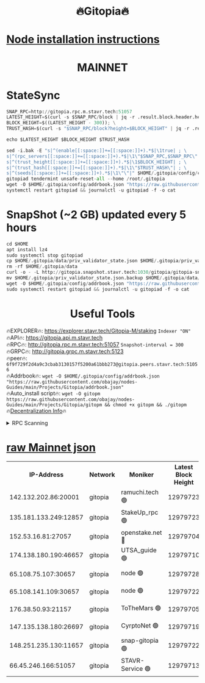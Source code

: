 <h1 align="center"> 🔥Gitopia🔥</h1>

[Node installation instructions](https://github.com/obajay/nodes-Guides/tree/main/Projects/Gitopia)
=

<h1 align="center"> MAINNET</h1>

# StateSync
```python
SNAP_RPC=http://gitopia.rpc.m.stavr.tech:51057
LATEST_HEIGHT=$(curl -s $SNAP_RPC/block | jq -r .result.block.header.height); \
BLOCK_HEIGHT=$((LATEST_HEIGHT - 300)); \
TRUST_HASH=$(curl -s "$SNAP_RPC/block?height=$BLOCK_HEIGHT" | jq -r .result.block_id.hash)

echo $LATEST_HEIGHT $BLOCK_HEIGHT $TRUST_HASH

sed -i.bak -E "s|^(enable[[:space:]]+=[[:space:]]+).*$|\1true| ; \
s|^(rpc_servers[[:space:]]+=[[:space:]]+).*$|\1\"$SNAP_RPC,$SNAP_RPC\"| ; \
s|^(trust_height[[:space:]]+=[[:space:]]+).*$|\1$BLOCK_HEIGHT| ; \
s|^(trust_hash[[:space:]]+=[[:space:]]+).*$|\1\"$TRUST_HASH\"| ; \
s|^(seeds[[:space:]]+=[[:space:]]+).*$|\1\"\"|" $HOME/.gitopia/config/config.toml
gitopiad tendermint unsafe-reset-all --home /root/.gitopia
wget -O $HOME/.gitopia/config/addrbook.json "https://raw.githubusercontent.com/obajay/nodes-Guides/main/Projects/Gitopia/addrbook.json"
systemctl restart gitopiad && journalctl -u gitopiad -f -o cat
```
# SnapShot (~2 GB) updated every 5 hours
```python
cd $HOME
apt install lz4
sudo systemctl stop gitopiad
cp $HOME/.gitopia/data/priv_validator_state.json $HOME/.gitopia/priv_validator_state.json.backup
rm -rf $HOME/.gitopia/data
curl -o - -L http://gitopia.snapshot.stavr.tech:1030/gitopia/gitopia-snap.tar.lz4 | lz4 -c -d - | tar -x -C $HOME/.gitopia --strip-components 2
mv $HOME/.gitopia/priv_validator_state.json.backup $HOME/.gitopia/data/priv_validator_state.json
wget -O $HOME/.gitopia/config/addrbook.json "https://raw.githubusercontent.com/obajay/nodes-Guides/main/Projects/Gitopia/addrbook.json"
sudo systemctl restart gitopiad && journalctl -u gitopiad -f -o cat
```
 <h1 align="center"> Useful Tools</h1>

🔥EXPLORER🔥:      https://explorer.stavr.tech/Gitopia-M/staking  `Indexer "ON"` \
🔥API🔥: 			 		 https://gitopia.api.m.stavr.tech \
🔥RPC🔥:           http://gitopia.rpc.m.stavr.tech:51057              `Snapshot-interval = 300` \
🔥GRPC🔥:          http://gitopia.grpc.m.stavr.tech:5123 \
🔥peer🔥:					 `6f9f729f2d4a9c3cbab3130157f5200a61bbb273@gitopia.peers.stavr.tech:51056` \
🔥Addrbook🔥:    ```wget -O $HOME/.gitopia/config/addrbook.json "https://raw.githubusercontent.com/obajay/nodes-Guides/main/Projects/Gitopia/addrbook.json"``` \
🔥Auto_install script🔥: ```wget -O gitopm https://raw.githubusercontent.com/obajay/nodes-Guides/main/Projects/Gitopia/gitopm && chmod +x gitopm && ./gitopm``` \
🔥[Decentralization Info](https://github.com/obajay/StateSync-snapshots/tree/main/Projects/Gitopia/Decentralization)🔥

<details>
<summary>RPC Scanning</summary>

<h2 align="center"> We scan nodes in real time every 4 hours. And we provide the final result of RPC endpoints.
We cannot influence the operation of these nodes in any way. </h2>


```python
If Voting Power is higher than 0 --> then the Node is a validator of the network and may be subject to attack and be a potential threat to the chain.
```
```python
We marked such validators with a red symbol
```

</details>

[raw Mainnet json](https://rpc-check.gitopm.stavr.tech/gitopm/rpc-gitopm-result.json)
=

<table><tr><th>IP-Address</th><th>Network</th><th>Moniker</th><th>Latest Block Height</th><th>Earliest Block Height</th><th>Catching Up</th><th>Tx Index</th><th>Voting Power</th><th>Scan Time</th></tr><tr><td>142.132.202.86:20001</td><td>gitopia</td><td>ramuchi.tech 🟢</td><td>12979723</td><td>6548337</td><td>False</td><td>on</td><td>0</td><td>2024-01-29T07:41:08.971278605UTC</td></tr><tr><td>135.181.133.249:12857</td><td>gitopia</td><td>StakeUp_rpc 🟢</td><td>12979723</td><td>8010001</td><td>False</td><td>on</td><td>0</td><td>2024-01-29T07:41:09.315377882UTC</td></tr><tr><td>152.53.16.81:27057</td><td>gitopia</td><td>openstake.net 🔴</td><td>12979704</td><td>10455001</td><td>False</td><td>off</td><td>26874</td><td>2024-01-29T07:40:35.439777643UTC</td></tr><tr><td>174.138.180.190:46657</td><td>gitopia</td><td>UTSA_guide 🟢</td><td>12979710</td><td>11194706</td><td>False</td><td>on</td><td>0</td><td>2024-01-29T07:40:44.624938350UTC</td></tr><tr><td>65.108.75.107:30657</td><td>gitopia</td><td>node 🟢</td><td>12979728</td><td>11907586</td><td>False</td><td>on</td><td>0</td><td>2024-01-29T07:41:17.925056935UTC</td></tr><tr><td>65.108.141.109:30657</td><td>gitopia</td><td>node 🟢</td><td>12979722</td><td>12299845</td><td>False</td><td>on</td><td>0</td><td>2024-01-29T07:41:08.428363952UTC</td></tr><tr><td>176.38.50.93:21157</td><td>gitopia</td><td>ToTheMars 🟢</td><td>12979705</td><td>12883228</td><td>False</td><td>on</td><td>0</td><td>2024-01-29T07:40:37.877359099UTC</td></tr><tr><td>147.135.138.180:26697</td><td>gitopia</td><td>CyrptoNet 🟢</td><td>12979719</td><td>12883228</td><td>False</td><td>off</td><td>0</td><td>2024-01-29T07:41:03.891369787UTC</td></tr><tr><td>148.251.235.130:11657</td><td>gitopia</td><td>snap-gitopia 🟢</td><td>12979722</td><td>12908001</td><td>False</td><td>on</td><td>0</td><td>2024-01-29T07:41:08.680878030UTC</td></tr><tr><td>66.45.246.166:51057</td><td>gitopia</td><td>STAVR-Service 🟢</td><td>12979713</td><td>12974001</td><td>False</td><td>on</td><td>0</td><td>2024-01-29T07:40:51.322049702UTC</td></tr></table>

